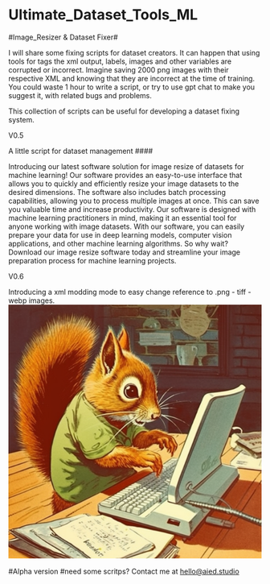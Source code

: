 # Ultimate_Dataset_Tools_ML
#Image_Resizer & Dataset Fixer#


I will share some fixing scripts for dataset creators.
It can happen that using tools for tags the xml output, labels, images and other variables are corrupted or incorrect.
Imagine saving 2000 png images with their respective XML and knowing that they are incorrect at the time of training. You could waste 1 hour to write a script, or try to use gpt chat to make you suggest it, with related bugs and problems.

This collection of scripts can be useful for developing a dataset fixing system.


V0.5

A little script for dataset management ####

Introducing our latest software solution for image resize of datasets for machine learning! Our software provides an easy-to-use interface that allows you to quickly and efficiently resize your image datasets to the desired dimensions.
The software also includes batch processing capabilities, allowing you to process multiple images at once. This can save you valuable time and increase productivity.
Our software is designed with machine learning practitioners in mind, making it an essential tool for anyone working with image datasets. With our software, you can easily prepare your data for use in deep learning models, computer vision applications, and other machine learning algorithms.
So why wait? Download our image resize software today and streamline your image preparation process for machine learning projects.

V0.6

Introducing a xml modding mode to easy change reference to .png - tiff - webp images.
<br>
<img src="Dataset_Fixer.png">

#Alpha version 
#need some scritps? Contact me at hello@aied.studio  


<meta property="og:description" content="Ultimate_Dataset_Tools_ML">
<meta property="og:type" content="Git_repo">
<meta property="og:locale" content="en_US">
<meta property="og:title" content="Ultimate_Dataset_Tools_ML">
<meta property="og:site_name" content="Ultimate_Dataset_Tools_ML">
<meta property="og:image" content="Dataset_Fixer.png" />
